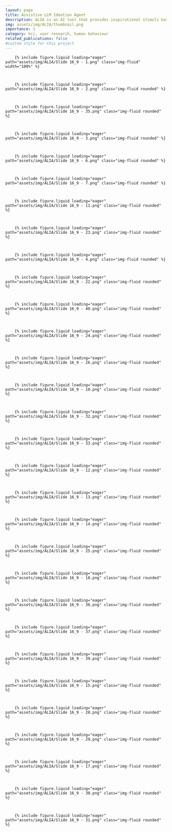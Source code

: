 ```yaml
---
layout: page
title: Assistive LLM Ideation Agent
description: ALIA is an AI tool that provides inspirational stimuli based on pre-defined heuristics to assist people with design ideation. 
img: assets/img/ALIA/thumbnail.png
importance: 1
category: hci, user research, human behaviour
related_publications: false
#custom style for this project
---
```

<style>
  .img-fluid {
    border: 1px solid #ffffff;
  }
</style>
    
        {% include figure.liquid loading="eager" path="assets/img/ALIA/Slide 16_9 - 1.png" class="img-fluid" width="100%" %}
   

  
        {% include figure.liquid loading="eager" path="assets/img/ALIA/Slide 16_9 - 2.png" class="img-fluid rounded" %}
 

 
        {% include figure.liquid loading="eager" path="assets/img/ALIA/Slide 16_9 - 35.png" class="img-fluid rounded" %}
  


        {% include figure.liquid loading="eager" path="assets/img/ALIA/Slide 16_9 - 3.png" class="img-fluid rounded" %}
  

    
        {% include figure.liquid loading="eager" path="assets/img/ALIA/Slide 16_9 - 6.png" class="img-fluid rounded" %}


    
        {% include figure.liquid loading="eager" path="assets/img/ALIA/Slide 16_9 - 7.png" class="img-fluid rounded" %}


    
        {% include figure.liquid loading="eager" path="assets/img/ALIA/Slide 16_9 - 11.png" class="img-fluid rounded" %}
    

    
        {% include figure.liquid loading="eager" path="assets/img/ALIA/Slide 16_9 - 23.png" class="img-fluid rounded" %}
    

    
        {% include figure.liquid loading="eager" path="assets/img/ALIA/Slide 16_9 - 4.png" class="img-fluid rounded" %}
    

    
        {% include figure.liquid loading="eager" path="assets/img/ALIA/Slide 16_9 - 22.png" class="img-fluid rounded" %}
    

    
        {% include figure.liquid loading="eager" path="assets/img/ALIA/Slide 16_9 - 40.png" class="img-fluid rounded" %}
    

    
        {% include figure.liquid loading="eager" path="assets/img/ALIA/Slide 16_9 - 24.png" class="img-fluid rounded" %}
    

    
        {% include figure.liquid loading="eager" path="assets/img/ALIA/Slide 16_9 - 26.png" class="img-fluid rounded" %}
    

    
        {% include figure.liquid loading="eager" path="assets/img/ALIA/Slide 16_9 - 10.png" class="img-fluid rounded" %}
    

    
        {% include figure.liquid loading="eager" path="assets/img/ALIA/Slide 16_9 - 32.png" class="img-fluid rounded" %}



        {% include figure.liquid loading="eager" path="assets/img/ALIA/Slide 16_9 - 33.png" class="img-fluid rounded" %}



        {% include figure.liquid loading="eager" path="assets/img/ALIA/Slide 16_9 - 12.png" class="img-fluid rounded" %}



        {% include figure.liquid loading="eager" path="assets/img/ALIA/Slide 16_9 - 13.png" class="img-fluid rounded" %}



        {% include figure.liquid loading="eager" path="assets/img/ALIA/Slide 16_9 - 14.png" class="img-fluid rounded" %}



        {% include figure.liquid loading="eager" path="assets/img/ALIA/Slide 16_9 - 25.png" class="img-fluid rounded" %}



        {% include figure.liquid loading="eager" path="assets/img/ALIA/Slide 16_9 - 18.png" class="img-fluid rounded" %}



        {% include figure.liquid loading="eager" path="assets/img/ALIA/Slide 16_9 - 36.png" class="img-fluid rounded" %}



        {% include figure.liquid loading="eager" path="assets/img/ALIA/Slide 16_9 - 37.png" class="img-fluid rounded" %}



        {% include figure.liquid loading="eager" path="assets/img/ALIA/Slide 16_9 - 39.png" class="img-fluid rounded" %}



        {% include figure.liquid loading="eager" path="assets/img/ALIA/Slide 16_9 - 15.png" class="img-fluid rounded" %}



        {% include figure.liquid loading="eager" path="assets/img/ALIA/Slide 16_9 - 28.png" class="img-fluid rounded" %}


        
        {% include figure.liquid loading="eager" path="assets/img/ALIA/Slide 16_9 - 29.png" class="img-fluid rounded" %}



        {% include figure.liquid loading="eager" path="assets/img/ALIA/Slide 16_9 - 17.png" class="img-fluid rounded" %}



        {% include figure.liquid loading="eager" path="assets/img/ALIA/Slide 16_9 - 30.png" class="img-fluid rounded" %}



        {% include figure.liquid loading="eager" path="assets/img/ALIA/Slide 16_9 - 31.png" class="img-fluid rounded" %}



    